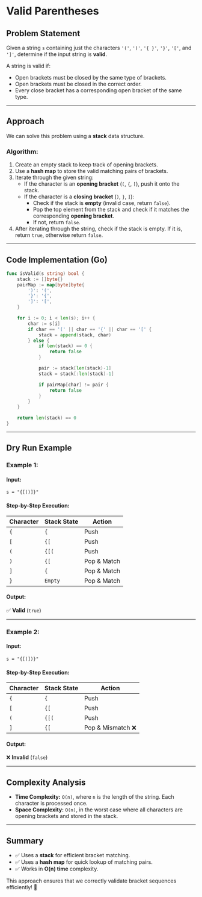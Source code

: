 # Valid Parentheses

## Problem Statement
Given a string `s` containing just the characters `'('`, `')'`, `'{ }'`, `'}'`, `'['`, and `']'`, determine if the input string is **valid**.

A string is valid if:
- Open brackets must be closed by the same type of brackets.
- Open brackets must be closed in the correct order.
- Every close bracket has a corresponding open bracket of the same type.

---

## Approach
We can solve this problem using a **stack** data structure.

### Algorithm:
1. Create an empty stack to keep track of opening brackets.
2. Use a **hash map** to store the valid matching pairs of brackets.
3. Iterate through the given string:
   - If the character is an **opening bracket** (`(`, `{`, `[`), push it onto the stack.
   - If the character is a **closing bracket** (`)`, `}`, `]`):
     - Check if the stack is **empty** (invalid case, return `false`).
     - Pop the top element from the stack and check if it matches the corresponding **opening bracket**.
     - If not, return `false`.
4. After iterating through the string, check if the stack is empty. If it is, return `true`, otherwise return `false`.

---

## Code Implementation (Go)

```go
func isValid(s string) bool {
	stack := []byte{}
	pairMap := map[byte]byte{
		')': '(',
		'}': '{',
		']': '[',
	}

	for i := 0; i < len(s); i++ {
		char := s[i]
		if char == '(' || char == '{' || char == '[' {
			stack = append(stack, char)
		} else {
			if len(stack) == 0 {
				return false
			}

			pair := stack[len(stack)-1]
			stack = stack[:len(stack)-1]

			if pairMap[char] != pair {
				return false
			}
		}
	}

	return len(stack) == 0
}
```

---

## Dry Run Example
### Example 1:
#### Input:
```
s = "{[()]}"
```
#### Step-by-Step Execution:
| Character | Stack State | Action         |
|-----------|------------|---------------|
| `{`       | `{`        | Push          |
| `[`       | `{[`       | Push          |
| `(`       | `{[(`      | Push          |
| `)`       | `{[`       | Pop & Match   |
| `]`       | `{`        | Pop & Match   |
| `}`       | `Empty`    | Pop & Match   |

#### Output:
✅ **Valid** (`true`)

---

### Example 2:
#### Input:
```
s = "{[(])}"
```
#### Step-by-Step Execution:
| Character | Stack State | Action         |
|-----------|------------|---------------|
| `{`       | `{`        | Push          |
| `[`       | `{[`       | Push          |
| `(`       | `{[(`      | Push          |
| `]`       | `{[`       | Pop & Mismatch ❌ |

#### Output:
❌ **Invalid** (`false`)

---

## Complexity Analysis
- **Time Complexity:** `O(n)`, where `n` is the length of the string. Each character is processed once.
- **Space Complexity:** `O(n)`, in the worst case where all characters are opening brackets and stored in the stack.

---

## Summary
- ✅ Uses a **stack** for efficient bracket matching.
- ✅ Uses a **hash map** for quick lookup of matching pairs.
- ✅ Works in **O(n) time** complexity.

This approach ensures that we correctly validate bracket sequences efficiently! 🚀

